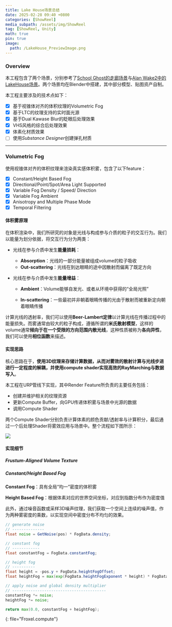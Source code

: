 ```yaml
---
title: Lake House场景总结
date: 2025-02-28 09:40 +0800
categories: [ShowReel]
media_subpath: /assets/img/ShowReel
tag: [ShowReel, Unity]
math: true
pin: true
image:
  path: /LakeHouse_PreviewImage.png
---
```


### Overview

本工程包含了两个场景，分别参考了[School Ghost的走廊场景](https://www.artstation.com/artwork/Yanxgb)与[Alan Wake2中的LakeHouse场景](https://www.artstation.com/artwork/EzYry4)。两个场景均在Blender中搭建，其中部分模型、贴图资产自制。

本工程主要涉及的技术点如下：

- [x] 基于视锥体对齐的体积纹理的Volumetric Fog
- [x] 基于LTC的纹理支持的实时面光源
- [x] 基于Dual Kawase Blur的眨眼后处理效果
- [x] VHS风格的综合后处理效果
- [x] 体素化材质效果
- [ ] 使用*Substance Designer*创建弹孔材质

---

### Volumetric Fog

 使用视锥体对齐的体积纹理来渲染真实感体积雾，包含了以下feature：

- [x] Constant/Height Based Fog
- [x] Directional/Point/Spot/Area Light Supported
- [x] Variable Fog Density / Speed/ Direction
- [x] Variable Fog Ambient 
- [x] Anisotropy and Multiple Phase Mode
- [x] Temporal Filtering

#### 体积雾原理

在体积渲染中，我们所研究的对象是光线与构成参与介质的粒子的交互行为。我们以能量为划分依据，将交互行为分为两类：

- 光线在参与介质中发生**能量损耗**：

  - **Absorption**：光线的一部分能量被组成volume的粒子吸收
  - **Out-scattering**：光线在到达眼睛的途中因散射而偏离了既定方向

- 光线在参与介质中发生**能量增益**：

  - **Ambient**：Volume能够自发光、或者从环境中获得的“全局光照”

  - **In-scattering**：一些最初并非朝着眼睛传播的光由于散射而被重新定向朝着眼睛传播

计算光线的透射率，我们可以使用**Beer-Lambert定律**以计算光线在传播过程中的能量损失。而雾通常由较大的粒子构成，遵循所谓的**米氏散射模型**，这样的volume通常**倾向于在一个受限的方向范围内散光线**，这种性质被称为**各向异性**，我们可以使用**相位函数**来描述。

#### 实现思路

核心思路在于，**使用3D纹理来存储计算数据，从而对雾效的散射计算与光线步进进行一定程度的解耦，并使用compute shader实现高效的RayMarching与数据写入**。

本工程在URP管线下实现，其中Render Feature所负责的主要任务包括：

- 创建并维护相关的纹理资源
- 更新Compute Buffer，向GPU传递体积雾与场景中光源的数据
- 调用Compute Shader

两个Compute Shader分别负责计算体素的颜色贡献/透射率与计算积分，最后通过一个后处理Shader将雾效应用与场景中。整个流程如下图所示：

![](LakeHouse_XMind.png)

#### 实现细节

##### Frustum-Aligned Volume Texture

##### Constant/Height Based Fog

**Constant Fog**：具有全局“均一”密度的体积雾

**Height Based Fog**：根据体素对应的世界空间坐标，对应到指数分布作为密度值

此外，通过噪音函数或采样3D噪声纹理，我们获取一个空间上连续的噪声值，作为两种雾密度的乘数，以实现空间中密度分布不均匀的效果。

```glsl
// generate noise
// --------------
float noise = GetNoise(pos) * FogData.density;

// constant fog
// ------------
float constantFog = FogData.constantFog;

// height fog
// ----------
float height = -pos.y + FogData.heightFogOffset;
float heightFog = max(exp(FogData.heightFogExponent * height) * FogData.heightFog, 0.0);

// apply noise and global density multiplier
// -----------------------------------------
constantFog *= noise;
heightFog *= noise;

return max(0.0, constantFog + heightFog);
```
{: file="Froxel.compute"}